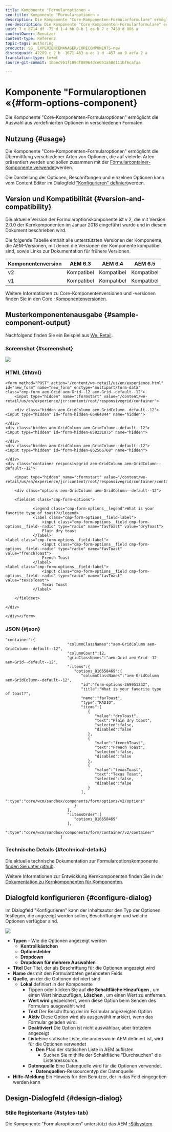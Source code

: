 ```yaml
---
title: Komponente "Formularoptionen «
seo-title: Komponente "Formularoptionen «
description: Die Komponente "Core-Komponenten-Formularformulare" ermöglicht die Auswahl aus vordefinierten Optionen in verschiedenen Formaten.
seo-description: Die Komponente "Core-Komponenten-Formularformulare" ermöglicht die Auswahl aus vordefinierten Optionen in verschiedenen Formaten.
uuid: 7 e 8714 df -75 d 1-4 bb 0-b 1 ee-b 7 c 7450 d 806 a
contentOwner: Benutzer
content-type: Referenz
topic-tags: authoring
products: SG_ EXPERIENCEMANAGER/CORECOMPONENTS-new
discoiquuid: 42289 c 2 b -1671-463 a-ac 1 d -457 aa 9 aefa 2 a
translation-type: tm+mt
source-git-commit: 1bbec9b1f109df88964dce051a58d111bf6cafaa

---
```



# Komponente &quot;Formularoptionen «{#form-options-component}

Die Komponente &quot;Core-Komponenten-Formularoptionen&quot; ermöglicht die Auswahl aus vordefinierten Optionen in verschiedenen Formaten.

## Nutzung {#usage}

Die Komponente &quot;Core-Komponenten-Formularoptionen&quot; ermöglicht die Übermittlung verschiedener Arten von Optionen, die auf vielerlei Arten präsentiert werden und sollen zusammen mit der [Formularcontainer-Komponente verwendet](form-container.md)werden.

Die Darstellung der Optionen, Beschriftungen und einzelnen Optionen kann vom Content Editor im Dialogfeld [&quot;Konfigurieren&quot; definiert](#configure-dialog)werden.

## Version und Kompatibilität {#version-and-compatibility}

Die aktuelle Version der Formularoptionskomponente ist v 2, die mit Version 2.0.0 der Kernkomponenten im Januar 2018 eingeführt wurde und in diesem Dokument beschrieben wird.

Die folgende Tabelle enthält alle unterstützten Versionen der Komponente, die AEM-Versionen, mit denen die Versionen der Komponente kompatibel sind, sowie Links zur Dokumentation für frühere Versionen.

| Komponentenversion | AEM 6.3 | AEM 6.4 | AEM 6.5 |
|--- |--- |--- |--- |
| v2 | Kompatibel | Kompatibel | Kompatibel |
| [v1](form-options-v1.md) | Kompatibel | Kompatibel | Kompatibel |

Weitere Informationen zu Core-Komponentenversionen und -versionen finden Sie in den Core [-Komponentenversionen](versions.md).

## Musterkomponentenausgabe {#sample-component-output}

Nachfolgend finden Sie ein Beispiel aus [We. Retail](https://helpx.adobe.com/experience-manager/6-5/sites/developing/using/we-retail.html).

### Screenshot {#screenshot}

![](assets/screen_shot_2018-01-12at113648.png)

### HTML {#html}

```
<form method="POST" action="/content/we-retail/us/en/experience.html" id="new_form" name="new_form" enctype="multipart/form-data" class="cmp-form aem-Grid aem-Grid--12 aem-Grid--default--12">
    <input type="hidden" name=":formstart" value="/content/we-retail/us/en/experience/jcr:content/root/responsivegrid/container">
    
    <div class="hidden aem-GridColumn aem-GridColumn--default--12">
<input type="hidden" id="form-hidden-66464844" name="hidden">

</div>
<div class="hidden aem-GridColumn aem-GridColumn--default--12">
<input type="hidden" id="form-hidden-858231075" name="hidden">

</div>
<div class="hidden aem-GridColumn aem-GridColumn--default--12">
<input type="hidden" id="form-hidden-862566768" name="hidden">

</div>
<div class="container responsivegrid aem-GridColumn aem-GridColumn--default--12">

    <input type="hidden" name=":formstart" value="/content/we-retail/us/en/experience/jcr:content/root/responsivegrid/container/container">
    
    <div class="options aem-GridColumn aem-GridColumn--default--12">

    <fieldset class="cmp-form-options">
        
            <legend class="cmp-form-options__legend">What is your favorite type of toast?</legend>
            <label class="cmp-form-options__field-label">
                <input class="cmp-form-options__field cmp-form-options__field--radio" type="radio" name="favToast" value="dryToast">
                Plain dry toast
            </label>
<label class="cmp-form-options__field-label">
                <input class="cmp-form-options__field cmp-form-options__field--radio" type="radio" name="favToast" value="frenchToast">
                French Toast
            </label>
<label class="cmp-form-options__field-label">
                <input class="cmp-form-options__field cmp-form-options__field--radio" type="radio" name="favToast" value="texasToast">
                Texas Toast
            </label>

    </fieldset>

</div>

</div></form>
```

### JSON {#json}

```
"container":{  
                           "columnClassNames":"aem-GridColumn aem-GridColumn--default--12",
                           "columnCount":12,
                           "gridClassNames":"aem-Grid aem-Grid--12 aem-Grid--default--12",
                           ":items":{  
                              "options_816658469":{  
                                 "columnClassNames":"aem-GridColumn aem-GridColumn--default--12",
                                 "id":"form-options-269951232",
                                 "title":"What is your favorite type of toast?",
                                 "name":"favToast",
                                 "type":"RADIO",
                                 "items":[  
                                    {  
                                       "value":"dryToast",
                                       "text":"Plain dry toast",
                                       "selected":false,
                                       "disabled":false
                                    },
                                    {  
                                       "value":"frenchToast",
                                       "text":"French Toast",
                                       "selected":false,
                                       "disabled":false
                                    },
                                    {  
                                       "value":"texasToast",
                                       "text":"Texas Toast",
                                       "selected":false,
                                       "disabled":false
                                    }
                                 ],
                                 ":type":"core/wcm/sandbox/components/form/options/v2/options"
                              }
                           },
                           ":itemsOrder":[  
                              "options_816658469"
                           ],
                           ":type":"core/wcm/sandbox/components/form/container/v2/container"
                        }
```

### Technische Details {#technical-details}

Die aktuelle technische Dokumentation zur Formularoptionskomponente [finden Sie unter github](https://github.com/adobe/aem-core-wcm-components/blob/master/content/src/content/jcr_root/apps/core/wcm/components/form/options/v2/options).

Weitere Informationen zur Entwicklung Kernkomponenten finden Sie in der [Dokumentation zu Kernkomponenten für Komponenten](developing.md).

## Dialogfeld konfigurieren {#configure-dialog}

Im Dialogfeld &quot;Konfigurieren&quot; kann der Inhaltsautor den Typ der Optionen festlegen, die angezeigt werden sollen, Beschriftungen und welche Optionen verfügbar sind.

![](assets/screen_shot_2018-01-12at113153.png)

* **Typen** - Wie die Optionen angezeigt werden
   * **Kontrollkästchen**
   * **Optionsfelder**
   * **Dropdown**
   * **Dropdown für mehrere Auswahlen**
* **Titel**
Der Titel, der als Beschriftung für die Optionen angezeigt wird
* **Name**
des mit den Formulardaten gesendeten Felds
* **Quelle**, an
der die Optionen definiert sind
   * **Lokal**
definiert in der Komponente
      * Tippen oder klicken Sie auf **die Schaltfläche Hinzufügen** , um einen Wert hinzuzufügen, **Löschen** , um einen Wert zu entfernen.
      * **Wert wird**
gespeichert, wenn diese Option beim Senden des Formulars ausgewählt wird
      * **Text**
Der Beschriftung der im Formular angezeigten Option
      * **Aktiv**
Diese Option wird als ausgewählt markiert, wenn das Formular geladen wird.
      * **Deaktiviert**
Die Option ist nicht auswählbar, aber trotzdem angezeigt
      * **Liste**Eine statische Liste,
die anderswo in AEM definiert ist, wird für die Optionen verwendet
         * **Den** Pfad der statischen Liste in AEM auflisten
            * Suchen Sie mithilfe der Schaltfläche &quot;Durchsuchen&quot; die Listenressource.
      * **Datenquelle**
Eine Datenquelle wird für die Optionen verwendet.
         * **Datenquellen**-Ressourcentyp
der Datenquelle
* **Hilfe-Meldung**
Ein Hinweis für den Benutzer, der in das Feld eingegeben werden kann

## Design-Dialogfeld {#design-dialog}

### Stile Registerkarte {#styles-tab}

Die Komponente &quot;Formularoptionen&quot; unterstützt das AEM [-Stilsystem](authoring.md#component-styling).